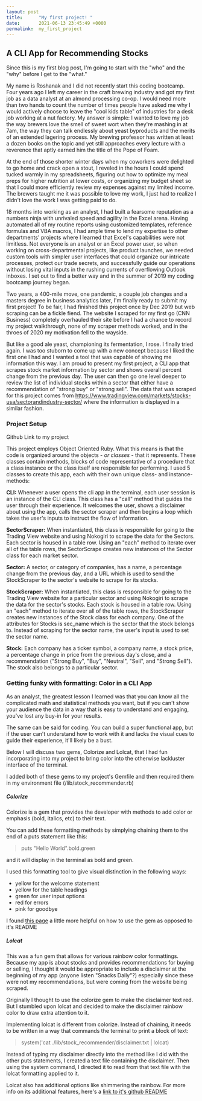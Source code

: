 ```yaml
---
layout: post
title:      "My first project! "
date:       2021-06-13 23:45:49 +0000
permalink:  my_first_project
---
```


## A CLI App for Recommending Stocks

Since this is my first blog post, I'm going to start with the "who" and the "why" before I get to the "what."

My name is Roshanak and I did not recently start this coding bootcamp. Four years ago I left my career in the craft brewing industry and got my first job as a data analyst at an almond processing co-op. I would need more than two hands to count the number of times people have asked me why I would actively choose to leave the "cool kids table" of industries for a desk job working at a nut factory. My answer is simple: I wanted to love my job the way brewers love the smell of sweet wort when they're mashing in at 7am, the way they can talk endlessly about yeast byproducts and the merits of an extended lagering process. My brewing professor has written at least a dozen books on the topic and yet still approaches every lecture with a reverence that aptly earned him the title of the Pope of Foam. 

At the end of those shorter winter days when my coworkers were delighted to go home and crack open a stout, I reveled in the hours I could spend tucked warmly in my spreadsheets, figuring out how to optimize my meal preps for higher nutrition at lower costs, or organizing my budget sheet so that I could more efficiently review my expenses against my limited income. The brewers taught me it was possible to love my work, I just had to realize I didn't love the work I was getting paid to do. 

18 months into working as an analyst, I had built a fearsome reputation as a numbers ninja with unrivaled speed and agility in the Excel arena. Having automated all of my routine reports using customized templates, reference formulas and VBA macros, I had ample time to lend my expertise to other departments' projects where I learned that Excel's capabilities were not limitless. Not everyone is an analyst or an Excel power user, so when working on cross-departmental projects, like product launches, we needed custom tools with simpler user interfaces that could organize our intricate processes, protect our trade secrets, and successfully guide our operations without losing vital inputs in the rushing currents of overflowing Outlook inboxes. I set out to find a better way and in the summer of 2019 my coding bootcamp journey began. 

Two years, a 400-mile move, one pandemic, a couple job changes and a masters degree in business analytics later, I'm finally ready to submit my first project! To be fair, I had finished this project once by Dec 2019 but web scraping can be a fickle fiend. The website I scraped for my first go (CNN Business) completely overhauled their site before I had a chance to record my project walkthrough, none of my scraper methods worked, and in the throes of 2020 my motivation fell to the wayside. 

But like a good ale yeast, championing its fermentation, I rose. I finally tried again. I was too stuborn to come up with a new concept because I liked the first one I had and I wanted a tool that was capable of showing me information this way. I am proud to present my first project, a CLI app that scrapes stock market information by sector and shows overall percent change from the previous day. The user can then go one level deeper to review the list of individual stocks within a sector that either have a recommendation of "strong buy" or "strong sell". The data that was scraped for this project comes from https://www.tradingview.com/markets/stocks-usa/sectorandindustry-sector/ where the information is displayed in a similar fashion. 

### Project Setup

Github Link to my project

This project employs Object Oriented Ruby. What this means is that the code is organized around the objects - *or classes* - that it represents. These classes contain methods, blocks of code representative of a procedure that a class instance or the class itself are responsible for performing. I used 5 classes to create this app, each with their own unique class- and instance-methods:

**CLI:** Whenever a user opens the cli app in the terminal, each user session is an instance of the CLI class. This class has a "call" method that guides the user through their experience. It welcomes the user, shows a disclaimer about using the app, calls the sector scraper and then begins a loop which takes the user's inputs to instruct the flow of information.   

**SectorScraper:** When instantiated, this class is responsible for going to the Trading View website and using Nokogiri to scrape the data for the Sectors. Each sector is housed in a table row. Using an "each" method to iterate over all of the table rows, the SectorScrape creates new instances of the Sector class for each market sector.

**Sector:** A sector, or category of companies, has a name, a percentage change from the previous day, and a URL which is used to send the StockScraper to the sector's website to scrape for its stocks. 

**StockScraper:** When instantiated, this class is responsible for going to the Trading View website for a particular sector and using Nokogiri to scrape the data for the sector's stocks. Each stock is housed in a table row. Using an "each" method to iterate over all of the table rows, the StockScraper creates new instances of the Stock class for each company. One of the attributes for Stocks is sec_name which is the sector that the stock belongs to. Instead of scraping for the sector name, the user's input is used to set the sector name. 

**Stock:** Each company has a ticker symbol, a company name, a stock price, a percentage change in price from the previous day's close, and a recommendation ("Strong Buy", "Buy", "Neutral", "Sell", and "Strong Sell"). The stock also belongs to a particular sector.

### Getting funky with formatting: Color in a CLI App

As an analyst, the greatest lesson I learned was that you can know all the complicated math and statistical methods you want, but if you can't show your audience the data in a way that is easy to understand and engaging, you've lost any buy-in for your results. 

The same can be said for coding. You can build a super functional app, but if the user can't understand how to work with it and lacks the visual cues to guide their experience, it'll likely be a bust.

Below I will discuss two gems, Colorize and Lolcat, that I had fun incorporating into my project to bring color into the otherwise lackluster interface of the terminal.

I added both of these gems to my project's Gemfile and then required them in my environment file (/lib/stock_recommender.rb)

##### Colorize

Colorize is a gem that provides the developer with methods to add color or emphasis (bold, italics, etc) to their text. 

You can add these formatting methods by simplying chaining them to the end of a puts statement like this: 

> puts "Hello World".bold.green

and it will display in the terminal as bold and green.

I used this formatting tool to give visual distinction in the following ways:
* yellow for the welcome statement
* yellow for the table headings
* green for user input options
* red for errors
* pink for goodbye

I found [this page](http://www.devdungeon.com/content/colorize-ruby-terminal-output) a little more helpful on how to use the gem as opposed to it's README

##### Lolcat

This was a fun gem that allows for various rainbow color formattings. Because my app is about stocks and provides recommendations for buying or selling, I thought it would be appropriate to include a disclaimer at the beginning of my app (anyone listen "Snacks Daily"?) especially since these were not my recommendations, but were coming from the website being scraped. 

Originally I thought to use the colorize gem to make the disclaimer text red. But I stumbled upon lolcat and decided to make the disclaimer rainbow color to draw extra attention to it. 

Implementing lolcat is different from colorize. Instead of chaining, it needs to be written in a way that commands the terminal to print a block of text:

> system('cat ./lib/stock_recommender/disclaimer.txt | lolcat)
 
Instead of typing my disclaimer directly into the method like I did with the other puts statements, I created a text file containing the disclaimer. Then using the system command, I directed it to read from that text file with the lolcat formatting applied to it. 

Lolcat also has additional options like shimmering the rainbow. For more info on its additional features, here's a [link to it's github README](http://github.com/busyloop/lolcat/blob/master/README.md)


